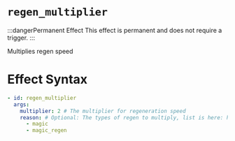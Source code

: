 # `regen_multiplier`
:::dangerPermanent Effect
This effect is permanent and does not require a trigger.
:::

Multiplies regen speed

# Effect Syntax
```yaml
- id: regen_multiplier
  args:
    multiplier: 2 # The multiplier for regeneration speed
    reason: # Optional: The types of regen to multiply, list is here: https://hub.spigotmc.org/javadocs/bukkit/org/bukkit/event/entity/EntityRegainHealthEvent.RegainReason.html
      - magic
      - magic_regen
```